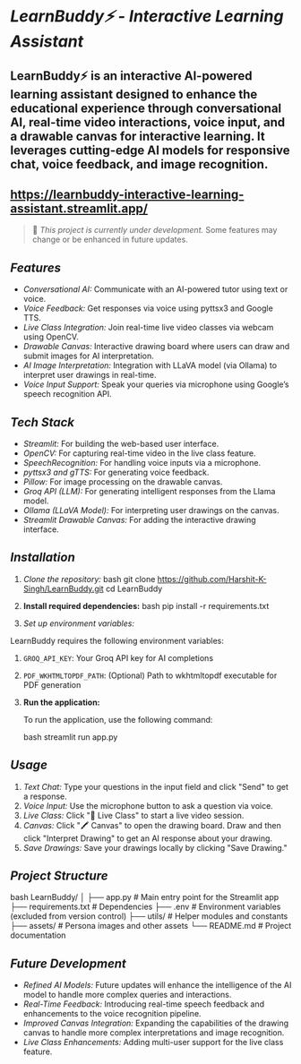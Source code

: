 # *LearnBuddy⚡ - Interactive Learning Assistant*

LearnBuddy⚡ is an interactive AI-powered learning assistant designed to enhance the educational experience through conversational AI, real-time video interactions, voice input, and a drawable canvas for interactive learning. It leverages cutting-edge AI models for responsive chat, voice feedback, and image recognition.
---
 https://learnbuddy-interactive-learning-assistant.streamlit.app/
---

> 🚧 *This project is currently under development.* Some features may change or be enhanced in future updates.

## *Features*

- *Conversational AI:* Communicate with an AI-powered tutor using text or voice.
- *Voice Feedback:* Get responses via voice using pyttsx3 and Google TTS.
- *Live Class Integration:* Join real-time live video classes via webcam using OpenCV.
- *Drawable Canvas:* Interactive drawing board where users can draw and submit images for AI interpretation.
- *AI Image Interpretation:* Integration with LLaVA model (via Ollama) to interpret user drawings in real-time.
- *Voice Input Support:* Speak your queries via microphone using Google’s speech recognition API.

## *Tech Stack*

- *Streamlit:* For building the web-based user interface.
- *OpenCV:* For capturing real-time video in the live class feature.
- *SpeechRecognition:* For handling voice inputs via a microphone.
- *pyttsx3 and gTTS:* For generating voice feedback.
- *Pillow:* For image processing on the drawable canvas.
- *Groq API (LLM):* For generating intelligent responses from the Llama model.
- *Ollama (LLaVA Model):* For interpreting user drawings on the canvas.
- *Streamlit Drawable Canvas:* For adding the interactive drawing interface.

## *Installation*

1. *Clone the repository:*
   bash
   git clone https://github.com/Harshit-K-Singh/LearnBuddy.git
   cd LearnBuddy

2. **Install required dependencies:**
   bash
   pip install -r requirements.txt

3. *Set up environment variables:*
   
  LearnBuddy requires the following environment variables:

1. `GROQ_API_KEY`: Your Groq API key for AI completions
2. `PDF_WKHTMLTOPDF_PATH`: (Optional) Path to wkhtmltopdf executable for PDF generation

4. **Run the application:**

   To run the application, use the following command:

   bash
   streamlit run app.py

## *Usage*

1. *Text Chat:* Type your questions in the input field and click "Send" to get a response.
2. *Voice Input:* Use the microphone button to ask a question via voice.
3. *Live Class:* Click "🎥 Live Class" to start a live video session.
4. *Canvas:* Click "🖍 Canvas" to open the drawing board. Draw and then click "Interpret Drawing" to get an AI response about your drawing.
5. *Save Drawings:* Save your drawings locally by clicking "Save Drawing."

## *Project Structure*

   bash
   LearnBuddy/
   │
   ├── app.py               # Main entry point for the Streamlit app
   ├── requirements.txt     # Dependencies
   ├── .env                 # Environment variables (excluded from version control)
   ├── utils/               # Helper modules and constants
   ├── assets/              # Persona images and other assets
   └── README.md            # Project documentation
   

## *Future Development*

- *Refined AI Models:* Future updates will enhance the intelligence of the AI model to handle more complex queries and interactions.
- *Real-Time Feedback:* Introducing real-time speech feedback and enhancements to the voice recognition pipeline.
- *Improved Canvas Integration:* Expanding the capabilities of the drawing canvas to handle more complex interpretations and image recognition.
- *Live Class Enhancements:* Adding multi-user support for the live class feature.
